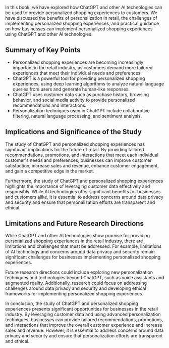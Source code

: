 

In this book, we have explored how ChatGPT and other AI technologies can be used to provide personalized shopping experiences to customers. We have discussed the benefits of personalization in retail, the challenges of implementing personalized shopping experiences, and practical guidance on how businesses can implement personalized shopping experiences using ChatGPT and other AI technologies.

Summary of Key Points
---------------------

* Personalized shopping experiences are becoming increasingly important in the retail industry, as customers demand more tailored experiences that meet their individual needs and preferences.
* ChatGPT is a powerful tool for providing personalized shopping experiences, using deep learning algorithms to analyze natural language queries from users and generate human-like responses.
* ChatGPT uses customer data such as purchase history, browsing behavior, and social media activity to provide personalized recommendations and interactions.
* Personalization techniques used in ChatGPT include collaborative filtering, natural language processing, and sentiment analysis.

Implications and Significance of the Study
------------------------------------------

The study of ChatGPT and personalized shopping experiences has significant implications for the future of retail. By providing tailored recommendations, promotions, and interactions that meet each individual customer's needs and preferences, businesses can improve customer satisfaction, increase sales and revenue, enhance customer engagement, and gain a competitive edge in the market.

Furthermore, the study of ChatGPT and personalized shopping experiences highlights the importance of leveraging customer data effectively and responsibly. While AI technologies offer significant benefits for businesses and customers alike, it is essential to address concerns around data privacy and security and ensure that personalization efforts are transparent and ethical.

Limitations and Future Research Directions
------------------------------------------

While ChatGPT and other AI technologies show promise for providing personalized shopping experiences in the retail industry, there are limitations and challenges that must be addressed. For example, limitations of AI technology and concerns around data privacy and security remain significant challenges for businesses implementing personalized shopping experiences.

Future research directions could include exploring new personalization techniques and technologies beyond ChatGPT, such as voice assistants and augmented reality. Additionally, research could focus on addressing challenges around data privacy and security and developing ethical frameworks for implementing personalized shopping experiences.

In conclusion, the study of ChatGPT and personalized shopping experiences presents significant opportunities for businesses in the retail industry. By leveraging customer data and using advanced personalization techniques, businesses can provide tailored recommendations, promotions, and interactions that improve the overall customer experience and increase sales and revenue. However, it is essential to address concerns around data privacy and security and ensure that personalization efforts are transparent and ethical.
